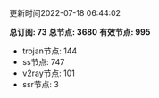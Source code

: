 更新时间2022-07-18 06:44:02

**总订阅: 73**
**总节点: 3680**
**有效节点: 995**
- trojan节点: 144
- ss节点: 747
- v2ray节点: 101
- ssr节点: 3
